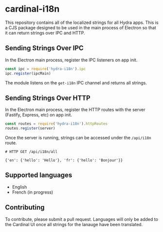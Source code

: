 # cardinal-i18n

This repository contains all of the localized strings for all Hydra apps. This
is a CJS package designed to be used in the main process of Electron so that it
can return strings over IPC and HTTP.

## Sending Strings Over IPC

In the Electron main process, register the IPC listeners on app init.

```javascript
const ipc = require('hydra-i18n').ipc
ipc.register(ipcMain)
```

The module listens on the `get-i18n` IPC channel and returns all strings.

## Sending Strings Over HTTP

In the Electron main process, register the HTTP routes with the server (Fastify,
Express, etc) on app init.

```javascript
const routes = require('hydra-i18n').httpRoutes
routes.register(server)
```

Once the server is running, strings can be accessed under the `/api/i18n` route.

```
# HTTP GET /api/i18n/all

{'en': {'hello': 'Hello'}, 'fr': {'hello': 'Bonjour'}}
```

## Supported languages

- English
- French (in progress)

## Contributing

To contribute, please submit a pull request. Languages will only be added to the
Cardinal UI once all strings for the lanauge have been translated.